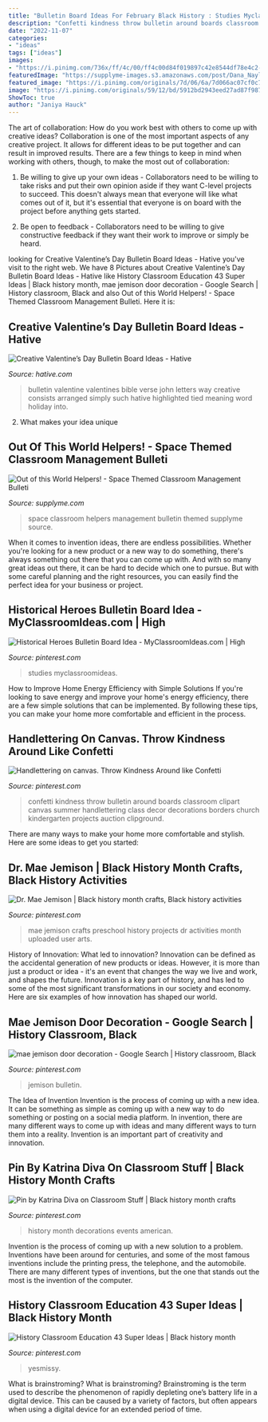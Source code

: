 ```yaml
---
title: "Bulletin Board Ideas For February Black History : Studies Myclassroomideas"
description: "Confetti kindness throw bulletin around boards classroom clipart canvas summer handlettering class decor decorations borders church kindergarten projects auction clipground"
date: "2022-11-07"
categories:
- "ideas"
tags: ["ideas"]
images:
- "https://i.pinimg.com/736x/ff/4c/00/ff4c00d84f019897c42e8544df78e4c2--handlettering-confetti.jpg"
featuredImage: "https://supplyme-images.s3.amazonaws.com/post/Dana_Naylor_SpaceHelperBoard.jpg"
featured_image: "https://i.pinimg.com/originals/7d/06/6a/7d066ac07cf0c7dd04264392768f2a44.jpg"
image: "https://i.pinimg.com/originals/59/12/bd/5912bd2943eed27ad87f9873de2ae368.jpg"
ShowToc: true
author: "Janiya Hauck"
---
```



The art of collaboration: How do you work best with others to come up with creative ideas?
Collaboration is one of the most important aspects of any creative project. It allows for different ideas to be put together and can result in improved results. There are a few things to keep in mind when working with others, though, to make the most out of collaboration: 
1. Be willing to give up your own ideas - Collaborators need to be willing to take risks and put their own opinion aside if they want C-level projects to succeed. This doesn't always mean that everyone will like what comes out of it, but it's essential that everyone is on board with the project before anything gets started.

2. Be open to feedback - Collaborators need to be willing to give constructive feedback if they want their work to improve or simply be heard.

	

		
looking for Creative Valentine’s Day Bulletin Board Ideas - Hative you've visit to the right web. We have 8 Pictures about Creative Valentine’s Day Bulletin Board Ideas - Hative like History Classroom Education 43 Super Ideas | Black history month, mae jemison door decoration - Google Search | History classroom, Black and also Out of this World Helpers! - Space Themed Classroom Management Bulleti. Here it is:
		
    
## Creative Valentine’s Day Bulletin Board Ideas - Hative

<img loading=lazy src="https://hative.com/wp-content/uploads/2015/01/valentines-day-bulletin-board/2-valentines-day-bulletin-board.jpg" onerror="this.onerror=null;this.src='https://tse2.mm.bing.net/th?id=OIP.nUklRMJ71xTqtaLBBt2DhAHaJ4&amp;pid=15.1';" alt="Creative Valentine’s Day Bulletin Board Ideas - Hative">

_Source: hative.com_

>bulletin valentine valentines bible verse john letters way creative consists arranged simply such hative highlighted tied meaning word holiday into. 

	

2. What makes your idea unique 

    
## Out Of This World Helpers! - Space Themed Classroom Management Bulleti

<img loading=lazy src="https://supplyme-images.s3.amazonaws.com/post/Dana_Naylor_SpaceHelperBoard.jpg" onerror="this.onerror=null;this.src='https://tse4.mm.bing.net/th?id=OIP.VpoFj9eJdizQVd_UtaVK0AHaJ4&amp;pid=15.1';" alt="Out of this World Helpers! - Space Themed Classroom Management Bulleti">

_Source: supplyme.com_

>space classroom helpers management bulletin themed supplyme source. 

	

When it comes to invention ideas, there are endless possibilities. Whether you're looking for a new product or a new way to do something, there's always something out there that you can come up with. And with so many great ideas out there, it can be hard to decide which one to pursue. But with some careful planning and the right resources, you can easily find the perfect idea for your business or project.

    
## Historical Heroes Bulletin Board Idea - MyClassroomIdeas.com | High

<img loading=lazy src="https://i.pinimg.com/originals/59/12/bd/5912bd2943eed27ad87f9873de2ae368.jpg" onerror="this.onerror=null;this.src='https://tse4.mm.bing.net/th?id=OIP.9em9lcz8tPl_YbhYyfolpgHaJ4&amp;pid=15.1';" alt="Historical Heroes Bulletin Board Idea - MyClassroomIdeas.com | High">

_Source: pinterest.com_

>studies myclassroomideas. 

	

How to Improve Home Energy Efficiency with Simple Solutions
If you're looking to save energy and improve your home's energy efficiency, there are a few simple solutions that can be implemented. By following these tips, you can make your home more comfortable and efficient in the process.

    
## Handlettering On Canvas. Throw Kindness Around Like Confetti

<img loading=lazy src="https://i.pinimg.com/736x/ff/4c/00/ff4c00d84f019897c42e8544df78e4c2--handlettering-confetti.jpg" onerror="this.onerror=null;this.src='https://tse2.mm.bing.net/th?id=OIP.UBsYGHZsNBbpBc6aoQCanwHaGI&amp;pid=15.1';" alt="Handlettering on canvas. Throw Kindness Around like Confetti">

_Source: pinterest.com_

>confetti kindness throw bulletin around boards classroom clipart canvas summer handlettering class decor decorations borders church kindergarten projects auction clipground. 

	

There are many ways to make your home more comfortable and stylish. Here are some ideas to get you started: 

    
## Dr. Mae Jemison | Black History Month Crafts, Black History Activities

<img loading=lazy src="https://i.pinimg.com/736x/b7/0c/d8/b70cd8deda183651664934679c622175--valedictorian-preschool.jpg" onerror="this.onerror=null;this.src='https://tse1.mm.bing.net/th?id=OIP.ZRFGGcCR4mfKuLPsiXvCrwHaJ3&amp;pid=15.1';" alt="Dr. Mae Jemison | Black history month crafts, Black history activities">

_Source: pinterest.com_

>mae jemison crafts preschool history projects dr activities month uploaded user arts. 

	

History of Innovation: What led to innovation?
Innovation can be defined as the accidental generation of new products or ideas. However, it is more than just a product or idea - it's an event that changes the way we live and work, and shapes the future. Innovation is a key part of history, and has led to some of the most significant transformations in our society and economy. Here are six examples of how innovation has shaped our world.

    
## Mae Jemison Door Decoration - Google Search | History Classroom, Black

<img loading=lazy src="https://i.pinimg.com/originals/7a/c2/37/7ac237cb645cbe19a439d8a941d91bf9.png" onerror="this.onerror=null;this.src='https://tse2.mm.bing.net/th?id=OIP.e0MSmzS7E600ai0Z7UCSggHaNd&amp;pid=15.1';" alt="mae jemison door decoration - Google Search | History classroom, Black">

_Source: pinterest.com_

>jemison bulletin. 

	

The Idea of Invention
Invention is the process of coming up with a new idea. It can be something as simple as coming up with a new way to do something or posting on a social media platform. In invention, there are many different ways to come up with ideas and many different ways to turn them into a reality. Invention is an important part of creativity and innovation.

    
## Pin By Katrina Diva On Classroom Stuff | Black History Month Crafts

<img loading=lazy src="https://i.pinimg.com/originals/7d/06/6a/7d066ac07cf0c7dd04264392768f2a44.jpg" onerror="this.onerror=null;this.src='https://tse1.mm.bing.net/th?id=OIP.zfaOwZf9P6DYTH5pOM2RoQHaJ4&amp;pid=15.1';" alt="Pin by Katrina Diva on Classroom Stuff | Black history month crafts">

_Source: pinterest.com_

>history month decorations events american. 

	

Invention is the process of coming up with a new solution to a problem. Inventions have been around for centuries, and some of the most famous inventions include the printing press, the telephone, and the automobile. There are many different types of inventions, but the one that stands out the most is the invention of the computer.

    
## History Classroom Education 43 Super Ideas | Black History Month

<img loading=lazy src="https://i.pinimg.com/originals/b4/fd/a1/b4fda1532ecb56464c3eee0528f0624d.jpg" onerror="this.onerror=null;this.src='https://tse1.mm.bing.net/th?id=OIP.UKK9fBoQJm2ioDQ5n0L-bAAAAA&amp;pid=15.1';" alt="History Classroom Education 43 Super Ideas | Black history month">

_Source: pinterest.com_

>yesmissy. 

	

What is brainstroming?
What is brainstroming? Brainstroming is the term used to describe the phenomenon of rapidly depleting one’s battery life in a digital device. This can be caused by a variety of factors, but often appears when using a digital device for an extended period of time.

